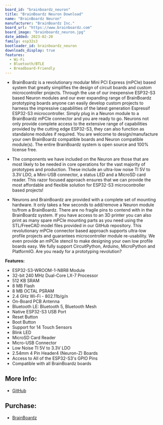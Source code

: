 ```yaml
---
board_id: "brainboardz_neuron"
title: "BrainBoardz Neuron Download"
name: "BrainBoardz Neuron"
manufacturer: "BrainBoardz Inc."
board_url: "https://www.brainboardz.com"
board_image: "brainboardz_neuron.jpg"
date_added: 2023-02-20
family: esp32s3
bootloader_id: brainboardz_neuron
downloads_display: true
features:
  - Wi-Fi
  - Bluetooth/BTLE
  - Breadboard-Friendly
---
```


- BrainBoardz is a revolutionary modular Mini PCI Express (mPCIe) based system that greatly simplifies the design of circuit boards and custom microcontroller projects. Through the use of our inexpensive ESP32-S3 based Neuron modules and our ever expanding range of BrainBoardz prototyping boards anyone can easily develop custom projects to harness the impressive capabilities of the latest generation Espressif ESP32-S3 microcontroller. Simply plug in a Neuron module to a BrainBoardz mPCIe connector and you are ready to go. Neurons not only provide complete access to the extensive range of capabilities provided by the cutting edge ESP32-S3, they can also function as standalone modules if required. You are welcome to design/manufacture your own BrainBoardz compatible boards and Neuron compatible module(s). The entire BrainBoardz system is open source and 100% license free.

- The components we have included on the Neuron are those that are most likely to be needed in core operations for the vast majority of prototypes and production. These include an ultra-low noise TI 5V to 3.3V LDO, a Mini-USB connector, a status LED and a MicroSD card reader. This razor focused approach ensures that we can provide the most affordable and flexible solution for ESP32-S3 microcontroller based projects! 

- Neurons and BrainBoardz are provided with a complete set of mounting hardware. It only takes a few seconds to add/remove a Neuron module to/from a BrainBoardz. There are no fragile pins to contend with in the BrainBoardz system. If you have access to an 3D printer you can also print as many spare mPCIe mounting parts as you need using the STL/FreeCAD model files provided in our GitHub repository. This revolutionary mPCIe connector based approach supports ultra-low profile projects and guarantees microcontroller module re-usability.  We even provide an mPCIe stencil to make designing your own low profile boards easy. We fully support CircuitPython, Arduino, MicroPython and PlatformIO. Are you ready for a prototyping revolution?

**Features:**
 
 - ESP32-S3-WROOM-1-N8R8 Module
 - 32-bit 240 MHz Dual-Core LX-7 Processor 
 - 512 KB SRAM
 - 8 MB Flash
 - 8 MB OCTAL PSRAM
 - 2.4 GHz Wi-Fi - 802.11b/g/n
 - On-Board PCB Antenna
 - Bluetooth LE: Bluetooth 5, Bluetooth Mesh
 - Native ESP32-S3 USB Port 
 - Reset Button
 - Boot Button
 - Support for 14 Touch Sensors 
 - Blink LED
 - MicroSD Card Reader
 - Micro-USB Connector
 - Low Noise TI 5V to 3.3V LDO
 - 2.54mm 4 Pin Header4 (Neuron-Z) Boards
 - Access to All of the ESP32-S3's GPIO Pins
 - Compatible with all BrainBoardz boards

## More Info:
* [GitHub](https://github.com/BrainBoardz/BrainBoardz/)
 
## Purchase:
* [BrainBoardz](https://www.brainboardz.com/)




